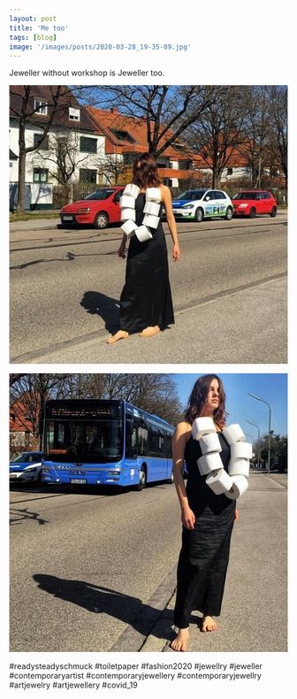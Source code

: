 ```yaml
---
layout: post
title: 'Me too'
tags: [blog]
image: '/images/posts/2020-03-28_19-35-09.jpg'
---
```


Jeweller without workshop is Jeweller too. 

![](/images/posts/2020-03-28_19-35-09_2.jpg)

![](/images/posts/2020-03-28_19-35-09_3.jpg)

#readysteadyschmuck #toiletpaper #fashion2020 #jewellry #jeweller #contemporaryartist #contemporaryjewellery #contemporaryjewellry
#artjewelry
#artjewellery
#covid_19

